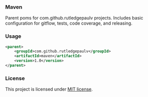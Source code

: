 ### Maven
Parent poms for com.github.rutledgepaulv projects. Includes basic configuration
for gitflow, tests, code coverage, and releasing.


### Usage
```xml
<parent>
    <groupId>com.github.rutledgepaulv</groupId>
    <artifactId>maven</artifactId>
    <version>1.0</version>
</parent>
```

### License
This project is licensed under [MIT license](http://opensource.org/licenses/MIT).
